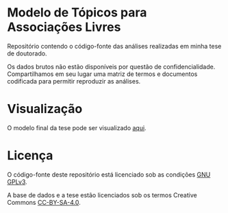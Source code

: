 # Modelo de Tópicos para Associações Livres

Repositório contendo o código-fonte das análises realizadas em minha tese de doutorado.

Os dados brutos não estão disponíveis por questão de confidencialidade. Compartilhamos em seu lugar uma matriz de termos e documentos codificada para permitir reproduzir as análises.

# Visualização

O modelo final da tese pode ser visualizado [aqui](http://htmlpreview.github.io/?https://github.com/erikson84/TopicModelsFreeAssociation/blob/master/finalModel/index.html).

# Licença

O código-fonte deste repositório está licenciado sob as condições [GNU GPLv3](http://www.gnu.org/licenses/gpl-3.0.txt).

A base de dados e a tese estão licenciados sob os termos Creative Commons [CC-BY-SA-4.0](https://creativecommons.org/licenses/by-sa/4.0/legalcode.txt).
